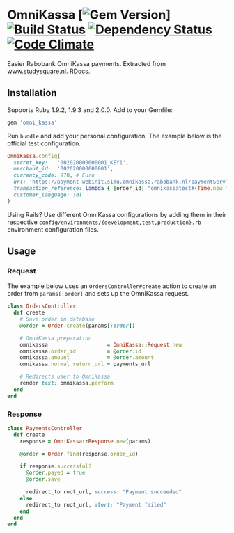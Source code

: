 OmniKassa 
[![Gem Version](https://badge.fury.io/rb/omni_kassa.png)]
[![Build Status](https://secure.travis-ci.org/pepijn/omni_kassa.png?branch=master)](https://travis-ci.org/pepijn/omni_kassa) 
[![Dependency Status](https://gemnasium.com/pepijn/omni_kassa.png)](https://gemnasium.com/pepijn/omni_kassa) 
[![Code Climate](https://codeclimate.com/badge.png)](https://codeclimate.com/github/pepijn/omni_kassa)
=========

Easier Rabobank OmniKassa payments. Extracted from www.studysquare.nl. [RDocs](http://rdoc.info/projects/pepijn/omni_kassa).

Installation
------------

Supports Ruby 1.9.2, 1.9.3 and 2.0.0. Add to your Gemfile:

```ruby
gem 'omni_kassa'
```

Run `bundle` and add your personal configuration. The example below is the official test configuration.

```ruby
OmniKassa.config(
  secret_key:   '002020000000001_KEY1',
  merchant_id:  '002020000000001',
  currency_code: 978, # Euro
  url: 'https://payment-webinit.simu.omnikassa.rabobank.nl/paymentServlet',
  transaction_reference: lambda { |order_id| "omnikassatest#{Time.now.to_i}" },
  customer_language: :nl
)
```

Using Rails? Use different OmniKassa configurations by adding them in their respective `config/environments/{development,test,production}.rb` environment configuration files.

Usage
-----

### Request

The example below uses an `OrdersController#create` action to create an order from `params[:order]` and sets up the OmniKassa request.

```ruby
class OrdersController
  def create
    # Save order in database
    @order = Order.create(params[:order])

    # OmniKassa preparation
    omnikassa                   = OmniKassa::Request.new
    omnikassa.order_id          = @order.id
    omnikassa.amount            = @order.amount
    omnikassa.normal_return_url = payments_url

    # Redirects user to OmniKassa
    render text: omnikassa.perform
  end
end
```

### Response

```ruby
class PaymentsController
  def create
    response = OmniKassa::Response.new(params)

    @order = Order.find(response.order_id)

    if response.successful?
      @order.payed = true
      @order.save

      redirect_to root_url, success: "Payment succeeded"
    else
      redirect_to root_url, alert: "Payment failed"
    end
  end
end
```
